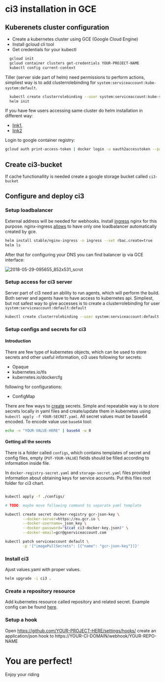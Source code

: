 # ci3 installation in GCE

## Kuberenets cluster configuration

- Create a kubernetes cluster using GCE (Google Cloud Engine)
- Install gcloud cli tool
- Get credentials for your kubectl

```bash
  gcloud init
  gcloud container clusters get-credentials YOUR-PROJECT-NAME
  kubectl config current-context
```

Tiller (server side part of helm) need permissions to perform actions, simpliest
way is to add clusterrolebinding for `system:serviceaccount:kube-system:default`.

```bash
  kubectl create clusterrolebinding --user system:serviceaccount:kube-system:default kube-system-cluster-admin --clusterrole cluster-admin
  helm init
```

If you have few users accessing same cluster do helm installation in different way:
- [link1](https://github.com/kubernetes/helm/blob/master/docs/securing_installation.md),
- [link2](https://github.com/kubernetes/helm/blob/master/docs/rbac.md)

Login to google container registry:
```bash
gcloud auth print-access-token | docker login -u oauth2accesstoken --password-stdin https://eu.gcr.io
```

## Create ci3-bucket

If cache functionallity is needed create a google storage bucket called `ci3-bucket`

## Configure and deploy ci3


### Setup loadbalancer

External address will be needed for webhooks. Install
[ingress](https://kubernetes.io/docs/concepts/services-networking/ingress/)
nginx for this purpose. nginx-ingress
[allows](https://serverfault.com/questions/877275/nginx-vs-gce-kubernetes-ingress-classes)
to have only one loadbalancer automatically created by gce.

```bash
helm install stable/nginx-ingress -n ingress --set rbac.create=true
helm ls
```

After that for configuring your DNS you can find balancer ip via GCE interface:

![2018-05-29-095655_852x531_scrot](https://user-images.githubusercontent.com/1218615/40642766-b8a620bc-6326-11e8-8914-456138ea77c3.png)

### Setup access for ci3 server

Server part of ci3 need an ability to run agents, which will perform the build.
Both server and agents have to have access to kubernetes api. Simpliest, but not
safest way to give accesses is to create a clusterrolebinding for user
`system:serviceaccount:default:default`

```bash
kubectl create clusterrolebinding --user system:serviceaccount:default:default kube-system-cluster-admin-2 --clusterrole cluster-admin
```

### Setup configs and secrets for ci3

#### Introduction
There are few type of kubernetes objects, which can be used to store secrets and
other useful information, ci3 uses following for secrets:
- Opaque
- kubernetes.io/tls
- kubernetes.io/dockercfg 

following for configurations:
- ConfigMap

There are few ways to
[create](https://kubernetes.io/docs/concepts/configuration/secret/#creating-a-secret-manually)
secrets. Simple and repeatable way is to store secrets locally in yaml files and
create/update them in kubernetes using `kubectl apply -f YOUR-SECRET.yaml`. All
secret values must be base64 encoded. To encode value use `base64` tool:

```bash
echo -n "YOUR-VALUE-HERE" | base64 -w 0
```


#### Getting all the secrets

There is a folder called `configs`, which contains templates of secret and
config files, empty (`PUT-YOUR-VALUE`) fields should be filled according to
information inside file.

In `docker-registry-secret.yaml` and `storage-secret.yaml` files provided
information about obtaining keys for service accounts. Put this files root
folder for ci3 chart.


```bash

kubectl apply -f ./configs/

# TODO: maybe move following command to separate yaml template

kubectl create secret docker-registry gcr-json-key \
        --docker-server=https://eu.gcr.io \
        --docker-username=_json_key \
        --docker-password="$(cat ci3-docker-key.json)" \
        --docker-email=gcr@gserviceaccount.com

kubectl patch serviceaccount default \
        -p '{"imagePullSecrets": [{"name": "gcr-json-key"}]}'
```


### Install ci3

Ajust values.yaml with proper values.

```bash
helm upgrade -i ci3 .
```

### Create a repository resource

Add kubernetes resource called repository and related secret.
Example config can be found [here](./repo-configs/repo.yaml).

### Setup a hook

Open https://github.com/YOUR-PROJECT-HERE/settings/hooks/
create an application/json hook to https://YOUR-CI-DOMAIN/webhook/YOUR-REPO-NAME

# You are perfect!

Enjoy your riding
